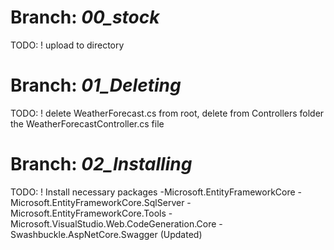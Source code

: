 # Branch: _00_stock_
TODO: ! upload to directory
# Branch: _01_Deleting_
TODO: ! delete WeatherForecast.cs from root, delete from Controllers folder the WeatherForecastController.cs file
# Branch: _02_Installing_
TODO: ! Install necessary packages
-Microsoft.EntityFrameworkCore
-Microsoft.EntityFrameworkCore.SqlServer
-Microsoft.EntityFrameworkCore.Tools
-Microsoft.VisualStudio.Web.CodeGeneration.Core
-Swashbuckle.AspNetCore.Swagger (Updated)

